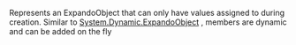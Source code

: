 Represents an ExpandoObject that can only have values assigned to during creation.
            Similar to [System.Dynamic.ExpandoObject](System.Dynamic.ExpandoObject) , members are dynamic and can be added on the fly